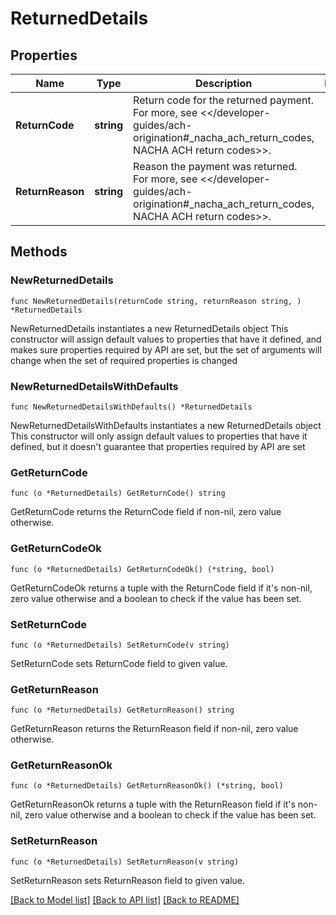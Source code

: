 # ReturnedDetails

## Properties

Name | Type | Description | Notes
------------ | ------------- | ------------- | -------------
**ReturnCode** | **string** | Return code for the returned payment. For more, see &lt;&lt;/developer-guides/ach-origination#_nacha_ach_return_codes, NACHA ACH return codes&gt;&gt;. | 
**ReturnReason** | **string** | Reason the payment was returned. For more, see &lt;&lt;/developer-guides/ach-origination#_nacha_ach_return_codes, NACHA ACH return codes&gt;&gt;. | 

## Methods

### NewReturnedDetails

`func NewReturnedDetails(returnCode string, returnReason string, ) *ReturnedDetails`

NewReturnedDetails instantiates a new ReturnedDetails object
This constructor will assign default values to properties that have it defined,
and makes sure properties required by API are set, but the set of arguments
will change when the set of required properties is changed

### NewReturnedDetailsWithDefaults

`func NewReturnedDetailsWithDefaults() *ReturnedDetails`

NewReturnedDetailsWithDefaults instantiates a new ReturnedDetails object
This constructor will only assign default values to properties that have it defined,
but it doesn't guarantee that properties required by API are set

### GetReturnCode

`func (o *ReturnedDetails) GetReturnCode() string`

GetReturnCode returns the ReturnCode field if non-nil, zero value otherwise.

### GetReturnCodeOk

`func (o *ReturnedDetails) GetReturnCodeOk() (*string, bool)`

GetReturnCodeOk returns a tuple with the ReturnCode field if it's non-nil, zero value otherwise
and a boolean to check if the value has been set.

### SetReturnCode

`func (o *ReturnedDetails) SetReturnCode(v string)`

SetReturnCode sets ReturnCode field to given value.


### GetReturnReason

`func (o *ReturnedDetails) GetReturnReason() string`

GetReturnReason returns the ReturnReason field if non-nil, zero value otherwise.

### GetReturnReasonOk

`func (o *ReturnedDetails) GetReturnReasonOk() (*string, bool)`

GetReturnReasonOk returns a tuple with the ReturnReason field if it's non-nil, zero value otherwise
and a boolean to check if the value has been set.

### SetReturnReason

`func (o *ReturnedDetails) SetReturnReason(v string)`

SetReturnReason sets ReturnReason field to given value.



[[Back to Model list]](../README.md#documentation-for-models) [[Back to API list]](../README.md#documentation-for-api-endpoints) [[Back to README]](../README.md)


